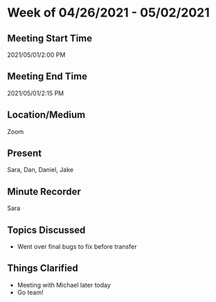 # Week of 04/26/2021 - 05/02/2021

## Meeting Start Time

2021/05/01/2:00 PM

## Meeting End Time

2021/05/01/2:15 PM

## Location/Medium

Zoom

## Present

Sara, Dan, Daniel, Jake

## Minute Recorder
Sara

## Topics Discussed

- Went over final bugs to fix before transfer


## Things Clarified
- Meeting with Michael later today
- Go team!
